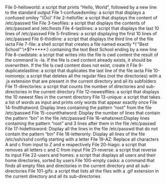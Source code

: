 File 0-helloworld: a script that prints “Hello, World”, followed by a new line to the standard output
File 1-confusedsmiley: a script that displays a confused smiley "(Ôo)'
File 2-hellofile: a script that displays the content of /etc/passwd file
File 3-twofiles: a script that displays the contents of /etc/passwd and /etc/hosts
File 4-lastlines: a script that displays the last 10 lines of /etc/passwd
File 5-firstlines: a script displaying the first 10 lines of /etc/passwd
File 6-thirdline: a script that displays the third line of the file iacta
File 7-file: a shell script that creates a file named exactly \*\\'"Best School"\'\\*$\?\*\*\*\*\*:) containing the text Best School ending by a new line
File 8-cwdstate: a script that writes into the file ls cwd content the result of the command ls -la. If the file ls cwd content already exists, it should be overwritten. If the file ls cwd content does not exist, create it
File 9-duplicatelastline: a script that duplicates the last line of the file iacta
File 10-nomorejs: a script that deletes all the regular files (not the directories) with a .js extension that are present in the current directory and all its subfolders
File 11-directories: a script that counts the number of directories and sub-directories in the current directory
File 12-newestfiles: a script that displays the 10 newest files in the current directory
File 13-unique: a script that takes a list of words as input and prints only words that appear exactly once
File 14-findthatword: Display lines containing the pattern “root” from the file /etc/passwd
File 15-countthatword: Display the number of lines that contain the pattern “bin” in the file /etc/passwd
File 16-whatsnext:Display lines containing the pattern “root” and 3 lines after them in the file /etc/passwd
File 17-hidethisword: Display all the lines in the file /etc/passwd that do not contain the pattern “bin”
File 18-letteronly: Display all lines of the file /etc/ssh/sshd config starting with a letter
File 19-AZ: Replace all characters A and c from input to Z and e respectively
File 20-hiago: a script that removes all letters c and C from input 
File 21-reverse: a script that reverse its input
File 22-users and homes: a script that displays all users and their home directories, sorted by users
File 100-empty casks: a command that finds all empty files and directories in the current directory and all sub-directories
File 101-gifs: a script that lists all the files with a .gif extension in the current directory and all its sub-directories
